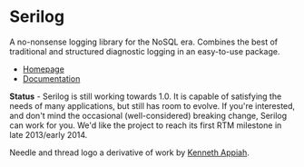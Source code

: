 Serilog
=======

A no-nonsense logging library for the NoSQL era. Combines the best of traditional and structured diagnostic logging in an easy-to-use package.

* [Homepage](http://serilog.net)
* [Documentation](https://github.com/nblumhardt/serilog/wiki)

**Status** - Serilog is still working towards 1.0. It is capable of satisfying the needs of many applications, but still has room to evolve. If you're interested, and don't mind the occasional (well-considered) breaking change, Serilog can work for you. We'd like the project to reach its first RTM milestone in late 2013/early 2014.

Needle and thread logo a derivative of work by [Kenneth Appiah](http://thenounproject.com/kenset/).
